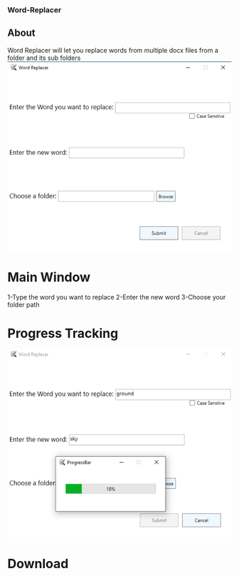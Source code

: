 ### Word-Replacer




## About
Word Replacer will let you replace words from multiple docx files from a folder and its sub folders
![](https://github.com/AbuRuqaa/Word-Replacer/blob/main/resources/MainWindow.png)


# Main Window
1-Type the word you want to replace
2-Enter the new word
3-Choose your folder path


# Progress Tracking
![](https://github.com/AbuRuqaa/Word-Replacer/blob/main/resources/MainW_ProgressB.png)


# Download
